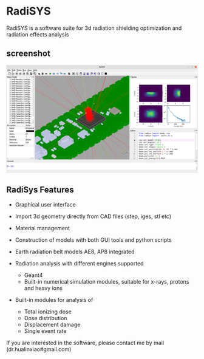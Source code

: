 # RadiSYS
RadiSYS is a software suite for 3d radiation shielding optimization and radiation effects analysis 
## screenshot
![RadiSYS GUI](radsys.png?raw=true "RadiSYS")

## RadiSys Features  

* Graphical user interface
* Import 3d geometry directly  from CAD files (step, iges, stl etc)
* Material management 
* Construction of models with both GUI tools and python scripts 
* Earth radiation belt models AE8, AP8 integrated
* Radiation analysis with different engines supported
  * Geant4
  * Built-in numerical simulation modules, suitable for x-rays, protons and heavy ions
* Built-in modules for analysis of 

  * Total ionizing dose
  *  Dose distribution 
  *  Displacement damage
  *  Single event rate



If you are interested in the software, please contact me by mail (dr.hualinxiao#gmail.com)

